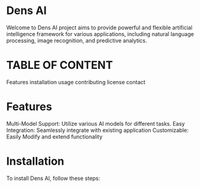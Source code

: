 # Dens AI
Welcome to Dens AI project aims to provide powerful and flexible artificial intelligence framework for various applications, including natural language processing, image recognition, and predictive analytics.

# TABLE OF CONTENT

Features
installation
usage
contributing
license
contact

# Features
Multi-Model Support: Utilize various AI models for different tasks.
Easy Integration: Seamlessly integrate with existing application
Customizable: Easily Modify and extend functionality

# Installation
To install Dens AI, follow these steps:

